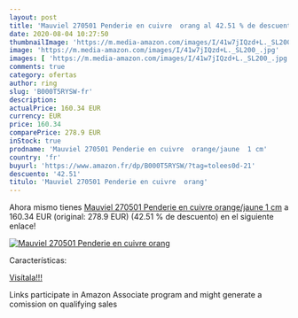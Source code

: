 ```yaml
---
layout: post
title: 'Mauviel 270501 Penderie en cuivre  orang al 42.51 % de descuento'
date: 2020-08-04 10:27:50
thumbnailImage: 'https://m.media-amazon.com/images/I/41w7jIQzd+L._SL200_.jpg'
image: 'https://m.media-amazon.com/images/I/41w7jIQzd+L._SL200_.jpg'
images: [ 'https://m.media-amazon.com/images/I/41w7jIQzd+L._SL200_.jpg' ]
comments: true
category: ofertas
author: ring
slug: 'B000T5RYSW-fr'
description:
actualPrice: 160.34 EUR
currency: EUR
price: 160.34
comparePrice: 278.9 EUR
inStock: true
prodname: 'Mauviel 270501 Penderie en cuivre  orange/jaune  1 cm'
country: 'fr'
buyurl: 'https://www.amazon.fr/dp/B000T5RYSW/?tag=tolees0d-21'
descuento: '42.51'
titulo: 'Mauviel 270501 Penderie en cuivre  orang'
---
```


Ahora mismo tienes [Mauviel 270501 Penderie en cuivre  orange/jaune  1 cm](https://www.amazon.fr/dp/B000T5RYSW/?tag=tolees0d-21) a 160.34 EUR (original: 278.9 EUR) (42.51 %  de descuento) en el siguiente enlace!

[![Mauviel 270501 Penderie en cuivre  orang](https://m.media-amazon.com/images/I/41w7jIQzd+L._SL200_.jpg)](https://www.amazon.fr/dp/B000T5RYSW/?tag=tolees0d-21)

Características:


[Visítala!!!](https://www.amazon.fr/dp/B000T5RYSW/?tag=tolees0d-21)

Links participate in Amazon Associate program and might generate a comission on qualifying sales
